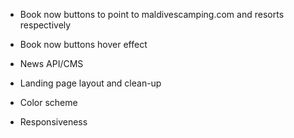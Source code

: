 - Book now buttons to point to maldivescamping.com and resorts respectively
- Book now buttons hover effect

- News API/CMS

- Landing page layout and clean-up
- Color scheme
- Responsiveness
